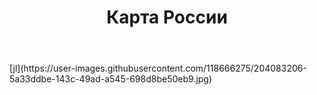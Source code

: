 <html lang='ru'>
  <head>
      <title>Гербы Росии проект по</title>
  </head>
  <body>
    <header>
      <h1> Карта России</h1>
    </header>
    <main>
      [jl](https://user-images.githubusercontent.com/118666275/204083206-5a33ddbe-143c-49ad-a545-698d8be50eb9.jpg)
    </main>
  </body>
</html>
